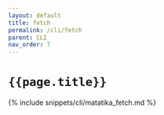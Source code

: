 ```yaml
---
layout: default
title: fetch
permalink: /cli/fetch
parent: CLI
nav_order: 7
---
```


# `{{page.title}}`

{% include snippets/cli/matatika_fetch.md %}